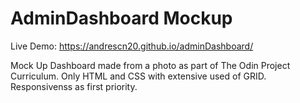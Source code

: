 # AdminDashboard Mockup

Live Demo: https://andrescn20.github.io/adminDashboard/

Mock Up Dashboard made from a photo as part of The Odin Project Curriculum. 
Only HTML and CSS with extensive used of GRID. Responsivenss as first priority. 

